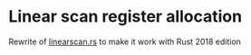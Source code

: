 # Linear scan register allocation
Rewrite of [linearscan.rs](https://github.com/indutny/linearscan.rs) to make it work with Rust 2018 edition
